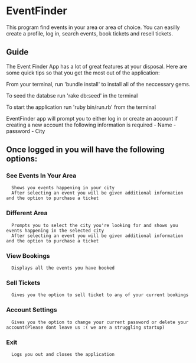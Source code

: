 # EventFinder

This program find events in your area or area of choice. You can easilly create a profile, log in, search events, book tickets and resell 
tickets.


## Guide

The Event Finder App has a lot of great features at your disposal. Here are some quick tips so that you get the most out of the application:

From your terminal, run 'bundle install' to install all of the neccessary gems.

To seed the databse run 'rake db:seed' in the terminal

To start the application run 'ruby bin/run.rb' from the terminal

EventFinder app will prompt you to either log in or create an account
  if creating a new account the following information is required - Name - password - City

## Once logged in you will have the following options:  
  
  ### See Events In Your Area
      Shows you events happening in your city
      After selecting an event you will be given additional information and the option to purchase a ticket
  ### Different Area
      Prompts you to select the city you're looking for and shows you events happening in the selected city
      After selecting an event you will be given additional information and the option to purchase a ticket
  ### View Bookings
      Displays all the events you have booked
  ### Sell Tickets
      Gives you the option to sell ticket to any of your current bookings
  ### Account Settings
      Gives you the option to change your current password or delete your account(Please dont leave us :( we are a struggling startup)
  ### Exit
      Logs you out and closes the application

